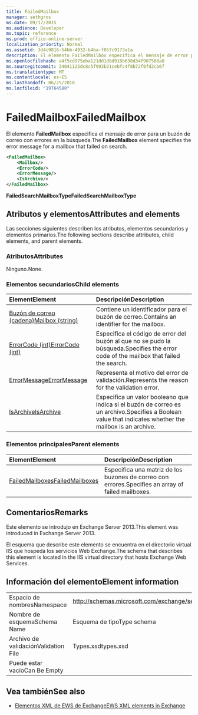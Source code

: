 ```yaml
---
title: FailedMailbox
manager: sethgros
ms.date: 09/17/2015
ms.audience: Developer
ms.topic: reference
ms.prod: office-online-server
localization_priority: Normal
ms.assetid: 3d4c9816-54bb-4932-b4ba-f057c9173a1a
description: El elemento FailedMailbox especifica el mensaje de error para un buzón de correo con errores en la búsqueda.
ms.openlocfilehash: a4f5cd975eba121dd1d8d918b638d34f907588a8
ms.sourcegitcommit: 34041125dc8c5f993b21cebfc4f8b72f0fd2cb6f
ms.translationtype: MT
ms.contentlocale: es-ES
ms.lasthandoff: 06/25/2018
ms.locfileid: "19764580"
---
```

# <a name="failedmailbox"></a><span data-ttu-id="2e28e-103">FailedMailbox</span><span class="sxs-lookup"><span data-stu-id="2e28e-103">FailedMailbox</span></span>

<span data-ttu-id="2e28e-104">El elemento **FailedMailbox** especifica el mensaje de error para un buzón de correo con errores en la búsqueda.</span><span class="sxs-lookup"><span data-stu-id="2e28e-104">The **FailedMailbox** element specifies the error message for a mailbox that failed on search.</span></span> 
  
```XML
<FailedMailbox>
    <Mailbox/>
    <ErrorCode/>
    <ErrorMessage/>
    <IsArchive/>
</FailedMailbox>
```

 <span data-ttu-id="2e28e-105">**FailedSearchMailboxType**</span><span class="sxs-lookup"><span data-stu-id="2e28e-105">**FailedSearchMailboxType**</span></span>
## <a name="attributes-and-elements"></a><span data-ttu-id="2e28e-106">Atributos y elementos</span><span class="sxs-lookup"><span data-stu-id="2e28e-106">Attributes and elements</span></span>

<span data-ttu-id="2e28e-107">Las secciones siguientes describen los atributos, elementos secundarios y elementos primarios.</span><span class="sxs-lookup"><span data-stu-id="2e28e-107">The following sections describe attributes, child elements, and parent elements.</span></span>
  
### <a name="attributes"></a><span data-ttu-id="2e28e-108">Atributos</span><span class="sxs-lookup"><span data-stu-id="2e28e-108">Attributes</span></span>

<span data-ttu-id="2e28e-109">Ninguno.</span><span class="sxs-lookup"><span data-stu-id="2e28e-109">None.</span></span>
  
### <a name="child-elements"></a><span data-ttu-id="2e28e-110">Elementos secundarios</span><span class="sxs-lookup"><span data-stu-id="2e28e-110">Child elements</span></span>

|<span data-ttu-id="2e28e-111">**Element**</span><span class="sxs-lookup"><span data-stu-id="2e28e-111">**Element**</span></span>|<span data-ttu-id="2e28e-112">**Descripción**</span><span class="sxs-lookup"><span data-stu-id="2e28e-112">**Description**</span></span>|
|:-----|:-----|
|[<span data-ttu-id="2e28e-113">Buzón de correo (cadena)</span><span class="sxs-lookup"><span data-stu-id="2e28e-113">Mailbox (string)</span></span>](mailbox-string.md) <br/> |<span data-ttu-id="2e28e-114">Contiene un identificador para el buzón de correo.</span><span class="sxs-lookup"><span data-stu-id="2e28e-114">Contains an identifier for the mailbox.</span></span>  <br/> |
|[<span data-ttu-id="2e28e-115">ErrorCode (int)</span><span class="sxs-lookup"><span data-stu-id="2e28e-115">ErrorCode (int)</span></span>](errorcode-int.md) <br/> |<span data-ttu-id="2e28e-116">Especifica el código de error del buzón al que no se pudo la búsqueda.</span><span class="sxs-lookup"><span data-stu-id="2e28e-116">Specifies the error code of the mailbox that failed the search.</span></span>  <br/> |
|[<span data-ttu-id="2e28e-117">ErrorMessage</span><span class="sxs-lookup"><span data-stu-id="2e28e-117">ErrorMessage</span></span>](errormessage.md) <br/> |<span data-ttu-id="2e28e-118">Representa el motivo del error de validación.</span><span class="sxs-lookup"><span data-stu-id="2e28e-118">Represents the reason for the validation error.</span></span>  <br/> |
|[<span data-ttu-id="2e28e-119">IsArchive</span><span class="sxs-lookup"><span data-stu-id="2e28e-119">IsArchive</span></span>](isarchive.md) <br/> |<span data-ttu-id="2e28e-120">Especifica un valor booleano que indica si el buzón de correo es un archivo.</span><span class="sxs-lookup"><span data-stu-id="2e28e-120">Specifies a Boolean value that indicates whether the mailbox is an archive.</span></span>  <br/> |
   
### <a name="parent-elements"></a><span data-ttu-id="2e28e-121">Elementos principales</span><span class="sxs-lookup"><span data-stu-id="2e28e-121">Parent elements</span></span>

|<span data-ttu-id="2e28e-122">**Element**</span><span class="sxs-lookup"><span data-stu-id="2e28e-122">**Element**</span></span>|<span data-ttu-id="2e28e-123">**Descripción**</span><span class="sxs-lookup"><span data-stu-id="2e28e-123">**Description**</span></span>|
|:-----|:-----|
|[<span data-ttu-id="2e28e-124">FailedMailboxes</span><span class="sxs-lookup"><span data-stu-id="2e28e-124">FailedMailboxes</span></span>](failedmailboxes.md) <br/> |<span data-ttu-id="2e28e-125">Especifica una matriz de los buzones de correo con errores.</span><span class="sxs-lookup"><span data-stu-id="2e28e-125">Specifies an array of failed mailboxes.</span></span>  <br/> |
   
## <a name="remarks"></a><span data-ttu-id="2e28e-126">Comentarios</span><span class="sxs-lookup"><span data-stu-id="2e28e-126">Remarks</span></span>

<span data-ttu-id="2e28e-127">Este elemento se introdujo en Exchange Server 2013.</span><span class="sxs-lookup"><span data-stu-id="2e28e-127">This element was introduced in Exchange Server 2013.</span></span>
  
<span data-ttu-id="2e28e-128">El esquema que describe este elemento se encuentra en el directorio virtual IIS que hospeda los servicios Web Exchange.</span><span class="sxs-lookup"><span data-stu-id="2e28e-128">The schema that describes this element is located in the IIS virtual directory that hosts Exchange Web Services.</span></span>
  
## <a name="element-information"></a><span data-ttu-id="2e28e-129">Información del elemento</span><span class="sxs-lookup"><span data-stu-id="2e28e-129">Element information</span></span>

|||
|:-----|:-----|
|<span data-ttu-id="2e28e-130">Espacio de nombres</span><span class="sxs-lookup"><span data-stu-id="2e28e-130">Namespace</span></span>  <br/> |http://schemas.microsoft.com/exchange/services/2006/types  <br/> |
|<span data-ttu-id="2e28e-131">Nombre de esquema</span><span class="sxs-lookup"><span data-stu-id="2e28e-131">Schema Name</span></span>  <br/> |<span data-ttu-id="2e28e-132">Esquema de tipo</span><span class="sxs-lookup"><span data-stu-id="2e28e-132">Type schema</span></span>  <br/> |
|<span data-ttu-id="2e28e-133">Archivo de validación</span><span class="sxs-lookup"><span data-stu-id="2e28e-133">Validation File</span></span>  <br/> |<span data-ttu-id="2e28e-134">Types.xsd</span><span class="sxs-lookup"><span data-stu-id="2e28e-134">types.xsd</span></span>  <br/> |
|<span data-ttu-id="2e28e-135">Puede estar vacío</span><span class="sxs-lookup"><span data-stu-id="2e28e-135">Can Be Empty</span></span>  <br/> ||
   
## <a name="see-also"></a><span data-ttu-id="2e28e-136">Vea también</span><span class="sxs-lookup"><span data-stu-id="2e28e-136">See also</span></span>



- [<span data-ttu-id="2e28e-137">Elementos XML de EWS de Exchange</span><span class="sxs-lookup"><span data-stu-id="2e28e-137">EWS XML elements in Exchange</span></span>](ews-xml-elements-in-exchange.md)


